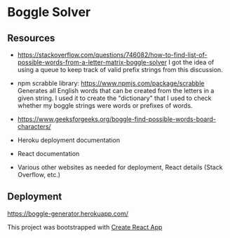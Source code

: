 # Boggle Solver 

## Resources

-  https://stackoverflow.com/questions/746082/how-to-find-list-of-possible-words-from-a-letter-matrix-boggle-solver 
I got the idea of using a queue to keep track of valid prefix strings from this discussion.

- npm scrabble library: https://www.npmjs.com/package/scrabble 
Generates all English words that can be created from the letters in a given string. I used it to create the "dictionary" that I used to check whether my boggle strings were words or prefixes of words.

- https://www.geeksforgeeks.org/boggle-find-possible-words-board-characters/

- Heroku deployment documentation

- React documentation

- Various other websites as needed for deployment, React details (Stack Overflow, etc.)

## Deployment
https://boggle-generator.herokuapp.com/

This project was bootstrapped with [Create React App](https://github.com/facebook/create-react-app)



